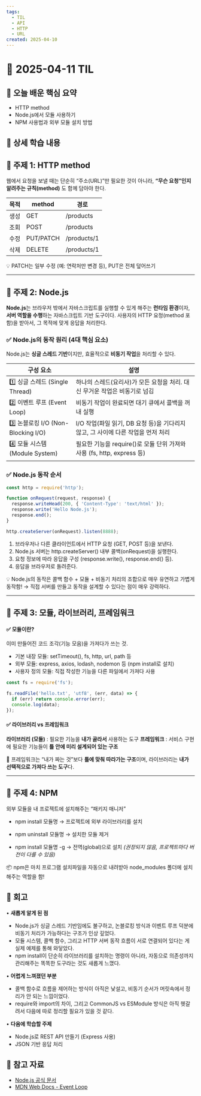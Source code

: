 ```yaml
---
tags:
  - TIL
  - API
  - HTTP
  - URL
created: 2025-04-10
---
```

 
# 📘 2025-04-11 TIL


## 📌 오늘 배운 핵심 요약

- HTTP method
- Node.js에서 모듈 사용하기
- NPM 사용법과 외부 모듈 설치 방법

## 🧠 상세 학습 내용

## 📍 주제 1: HTTP method

웹에서 요청을 보낼 때는 단순히 “주소(URL)”만 필요한 것이 아니라, 
**“무슨 요청”인지 알려주는 규칙(method)** 도 함께 담아야 한다.

| 목적  | method    | 경로          |
| --- | --------- | ----------- |
| 생성  | GET       | /products   |
| 조회  | POST      | /products   |
| 수정  | PUT/PATCH | /products/1 |
| 삭제  | DELETE    | /products/1 |
💡 PATCH는 일부 수정 (예: 연락처만 변경 등), PUT은 전체 덮어쓰기

---
## 📍 주제 2: Node.js

**Node.js**는 브라우저 밖에서 자바스크립트를 실행할 수 있게 해주는 **런타임 환경**이자,
**서버 역할을 수행**하는 자바스크립트 기반 도구이다.
사용자의 HTTP 요청(method 포함)을 받아서, 그 목적에 맞게 응답을 처리한다.

### **✅ Node.js의 동작 원리 (4대 핵심 요소)**

Node.js는 **싱글 스레드 기반**이지만, 효율적으로 **비동기 작업**을 처리할 수 있다. 

| 구성 요소                           | 설명                                                    |
| ------------------------------- | ----------------------------------------------------- |
| 1️⃣ 싱글 스레드 (Single Thread)      | 하나의 스레드(요리사)가 모든 요청을 처리. 대신 무거운 작업은 비동기로 넘김           |
| 2️⃣ 이벤트 루프 (Event Loop)         | 비동기 작업이 완료되면 대기 큐에서 콜백을 꺼내 실행                         |
| 3️⃣ 논블로킹 I/O (Non-Blocking I/O) | I/O 작업(파일 읽기, DB 요청 등)을 기다리지 않고, 그 사이에 다른 작업을 먼저 처리   |
| 4️⃣ 모듈 시스템 (Module System)      | 필요한 기능을 require()로 모듈 단위 가져와 사용 (fs, http, express 등) |
|                                 |                                                       |

### ✅ Node.js 동작 순서

```js
const http = require('http');

function onRequest(request, response) {
  response.writeHead(200, { 'Content-Type': 'text/html' });
  response.write('Hello Node.js');
  response.end();
}

http.createServer(onRequest).listen(8888);
```

1. 브라우저나 다른 클라이언트에서 HTTP 요청 (GET, POST 등)을 보낸다.
2. Node.js 서버는 http.createServer() 내부 콜백(onRequest)을 실행한다.
3. 요청 정보에 따라 응답을 구성 (response.write(), response.end() 등).
4. 응답을 브라우저로 돌려준다.

💡 Node.js의 동작은 콜백 함수 + 모듈 + 비동기 처리의 조합으로 매우 유연하고 가볍게 동작함!
 → 직접 서버를 만들고 동작을 설계할 수 있다는 점이 매우 강력하다.

---

## 📍 주제 3: 모듈, 라이브러리, 프레임워크

####  ✅ 모듈이란?

 이미 만들어진 코드 조각(기능 모음)을 가져다가 쓰는 것.
- 기본 내장 모듈: setTimeout(), fs, http, url, path 등
- 외부 모듈: express, axios, lodash, nodemon 등 (npm install로 설치)
- 사용자 정의 모듈: 직접 작성한 기능을 다른 파일에서 가져다 사용

```js
const fs = require('fs');

fs.readFile('hello.txt', 'utf8', (err, data) => {
  if (err) return console.error(err);
  console.log(data);
});
```

#### ✅ 라이브러리 vs 프레임워크

**라이브러리 (모듈)** : 필요한 기능을 **내가 골라서** 사용하는 도구
**프레임워크** : 서비스 구현에 필요한 기능들이 **틀 안에 미리 설계되어 있는 구조**

📌 프레임워크는 “내가 짜는 것”보다 **틀에 맞춰 따라가는 구조**이며, 라이브러리는 **내가 선택적으로 가져다 쓰는 도구**다.

---

## 📍 주제 4:  **NPM**
외부 모듈을 내 프로젝트에 설치해주는 “패키지 매니저”

- npm install 모듈명
→ 프로젝트에 외부 라이브러리를 설치

- npm uninstall 모듈명
→ 설치한 모듈 제거

- npm install 모듈명 -g
→ 전역(global)으로 설치 _(권장되지 않음, 프로젝트마다 버전이 다를 수 있음)_

📦 npm은 마치 프로그램 설치파일을 자동으로 내려받아 node_modules 폴더에 설치해주는 역할을 함!


## 💭 회고

• **새롭게 알게 된 점**
- Node.js가 싱글 스레드 기반임에도 불구하고, 논블로킹 방식과 이벤트 루프 덕분에 비동기 처리가 가능하다는 구조가 인상 깊었다.
- 모듈 시스템, 콜백 함수, 그리고 HTTP 서버 동작 흐름이 서로 연결되어 있다는 게 실제 예제를 통해 와닿았다.
- npm install이 단순히 라이브러리를 설치하는 명령이 아니라, 자동으로 의존성까지 관리해주는 똑똑한 도구라는 것도 새롭게 느꼈다.

• **어렵게 느껴졌던 부분**
-  콜백 함수로 흐름을 제어하는 방식이 아직은 낯설고, 비동기 순서가 머릿속에서 정리가 안 되는 느낌이었다.
- require와 import의 차이, 그리고 CommonJS vs ESModule 방식은 아직 헷갈려서 다음에 따로 정리할 필요가 있을 것 같다.

• **다음에 학습할 주제**
- Node.js로 REST API 만들기 (Express 사용)
- JSON 기반 응답 처리



## 🔗 참고 자료
- [Node.js 공식 문서](https://nodejs.org/ko/docs)
- [MDN Web Docs - Event Loop](https://developer.mozilla.org/ko/docs/Web/JavaScript/EventLoop)